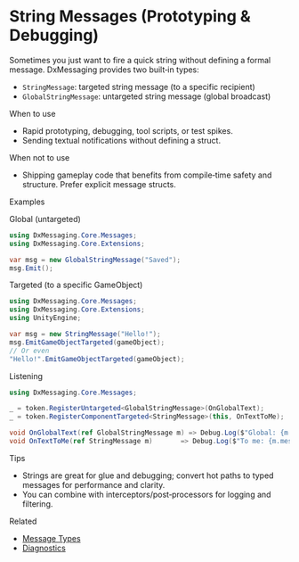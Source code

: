 # String Messages (Prototyping & Debugging)

Sometimes you just want to fire a quick string without defining a formal message. DxMessaging provides two built‑in types:

- `StringMessage`: targeted string message (to a specific recipient)
- `GlobalStringMessage`: untargeted string message (global broadcast)

When to use

- Rapid prototyping, debugging, tool scripts, or test spikes.
- Sending textual notifications without defining a struct.

When not to use

- Shipping gameplay code that benefits from compile‑time safety and structure. Prefer explicit message structs.

Examples

Global (untargeted)

```csharp
using DxMessaging.Core.Messages;
using DxMessaging.Core.Extensions;

var msg = new GlobalStringMessage("Saved");
msg.Emit();
```

Targeted (to a specific GameObject)

```csharp
using DxMessaging.Core.Messages;
using DxMessaging.Core.Extensions;
using UnityEngine;

var msg = new StringMessage("Hello!");
msg.EmitGameObjectTargeted(gameObject);
// Or even
"Hello!".EmitGameObjectTargeted(gameObject);
```

Listening

```csharp
using DxMessaging.Core.Messages;

_ = token.RegisterUntargeted<GlobalStringMessage>(OnGlobalText);
_ = token.RegisterComponentTargeted<StringMessage>(this, OnTextToMe);

void OnGlobalText(ref GlobalStringMessage m) => Debug.Log($"Global: {m.message}");
void OnTextToMe(ref StringMessage m)       => Debug.Log($"To me: {m.message}");
```

Tips

- Strings are great for glue and debugging; convert hot paths to typed messages for performance and clarity.
- You can combine with interceptors/post‑processors for logging and filtering.

Related

- [Message Types](Docs/MessageTypes.md)
- [Diagnostics](Docs/Diagnostics.md)
